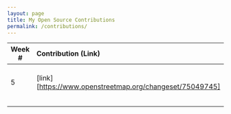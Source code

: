 ```yaml
---
layout: page
title: My Open Source Contributions
permalink: /contributions/
---
```


<!--
Type of the contribution should be "Wikipedia edit", "OpenStreet Map feature", "Project Documentation", "Project Code", "Blog Edit", etc.

The description should include a brief summary of what you did.

Replace the first row below with your contribution.

-->





| Week #       | Contribution (Link)  | Type  | Description |
|---|:---|:---|:---|
|  5   | [link][https://www.openstreetmap.org/changeset/75049745]    | OpenStreet Map Edit    |   Added details about supermarket    |
|     |     |     |      |
|     |     |     |      |
